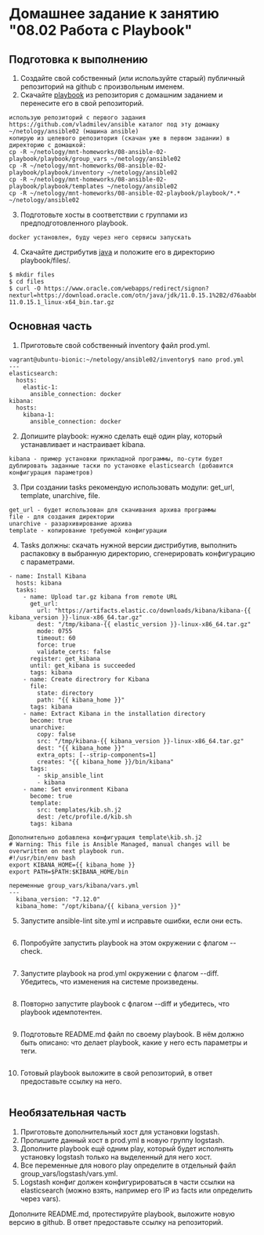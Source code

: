 # Домашнее задание к занятию "08.02 Работа с Playbook"

## Подготовка к выполнению  
1. Cоздайте свой собственный (или используйте старый) публичный репозиторий на github с произвольным именем.
2. Скачайте [playbook](https://github.com/netology-code/mnt-homeworks/blob/master/08-ansible-02-playbook/playbook) из репозитория с домашним заданием и перенесите его в свой репозиторий.
```
использую репозиторий с первого задания https://github.com/vladmilev/ansible каталог под эту домашку ~/netology/ansible02 (машина ansible)
копирую из целевого репозитория (скачан уже в первом задании) в директорию с домашкой:
cp -R ~/netology/mnt-homeworks/08-ansible-02-playbook/playbook/group_vars ~/netology/ansible02
cp -R ~/netology/mnt-homeworks/08-ansible-02-playbook/playbook/inventory ~/netology/ansible02
cp -R ~/netology/mnt-homeworks/08-ansible-02-playbook/playbook/templates ~/netology/ansible02
cp -R ~/netology/mnt-homeworks/08-ansible-02-playbook/playbook/*.* ~/netology/ansible02
```
3. Подготовьте хосты в соответствии с группами из предподготовленного playbook.
```
docker установлен, буду через него сервисы запускать
```
4. Скачайте дистрибутив [java](https://www.oracle.com/java/technologies/javase-jdk11-downloads.html) и положите его в директорию playbook/files/.
```
$ mkdir files
$ cd files
$ curl -O https://www.oracle.com/webapps/redirect/signon?nexturl=https://download.oracle.com/otn/java/jdk/11.0.15.1%2B2/d76aabb62f1c47aa8588b9ae5a8a5b46/jdk-11.0.15.1_linux-x64_bin.tar.gz
```

## Основная часть
1. Приготовьте свой собственный inventory файл prod.yml.
```
vagrant@ubuntu-bionic:~/netology/ansible02/inventory$ nano prod.yml
---
elasticsearch:
  hosts:
    elastic-1:
      ansible_connection: docker
kibana:
  hosts:
    kibana-1:
      ansible_connection: docker
```
2. Допишите playbook: нужно сделать ещё один play, который устанавливает и настраивает kibana.
```
kibana - пример установки прикладной программы, по-сути будет дублировать заданные таски по установке elasticsearch (добавится конфигурация параметров)
```
3. При создании tasks рекомендую использовать модули: get_url, template, unarchive, file.
```
get_url - будет использован для скачивания архива программы
file - для создания директории 
unarchive - разархивирование архива
template - копирование требуемой конфигурации
```
4. Tasks должны: скачать нужной версии дистрибутив, выполнить распаковку в выбранную директорию, сгенерировать конфигурацию с параметрами.
```
- name: Install Kibana
  hosts: kibana
  tasks:
    - name: Upload tar.gz kibana from remote URL
      get_url:
        url: "https://artifacts.elastic.co/downloads/kibana/kibana-{{ kibana_version }}-linux-x86_64.tar.gz"
        dest: "/tmp/kibana-{{ elastic_version }}-linux-x86_64.tar.gz"
        mode: 0755
        timeout: 60
        force: true
        validate_certs: false
      register: get_kibana
      until: get_kibana is succeeded
      tags: kibana
    - name: Create directrory for Kibana
      file:
        state: directory
        path: "{{ kibana_home }}"
      tags: kibana
    - name: Extract Kibana in the installation directory
      become: true
      unarchive:
        copy: false
        src: "/tmp/kibana-{{ kibana_version }}-linux-x86_64.tar.gz"
        dest: "{{ kibana_home }}"
        extra_opts: [--strip-components=1]
        creates: "{{ kibana_home }}/bin/kibana"
      tags:
        - skip_ansible_lint
        - kibana
    - name: Set environment Kibana
      become: true
      template:
        src: templates/kib.sh.j2
        dest: /etc/profile.d/kib.sh
      tags: kibana
      
Дополнительно добавлена конфигурация template\kib.sh.j2
# Warning: This file is Ansible Managed, manual changes will be overwritten on next playbook run.
#!/usr/bin/env bash
export KIBANA_HOME={{ kibana_home }}
export PATH=$PATH:$KIBANA_HOME/bin

переменные group_vars/kibana/vars.yml
---
  kibana_version: "7.12.0"
  kibana_home: "/opt/kibana/{{ kibana_version }}"
```
5. Запустите ansible-lint site.yml и исправьте ошибки, если они есть.
```

```
6. Попробуйте запустить playbook на этом окружении с флагом --check.
```

```
7. Запустите playbook на prod.yml окружении с флагом --diff. Убедитесь, что изменения на системе произведены.
```

```
8. Повторно запустите playbook с флагом --diff и убедитесь, что playbook идемпотентен.
```

```
9. Подготовьте README.md файл по своему playbook. В нём должно быть описано: что делает playbook, какие у него есть параметры и теги.
```

```
10. Готовый playbook выложите в свой репозиторий, в ответ предоставьте ссылку на него.
```

```

## Необязательная часть
1. Приготовьте дополнительный хост для установки logstash.
2. Пропишите данный хост в prod.yml в новую группу logstash.
3. Дополните playbook ещё одним play, который будет исполнять установку logstash только на выделенный для него хост.
4. Все переменные для нового play определите в отдельный файл group_vars/logstash/vars.yml.
5. Logstash конфиг должен конфигурироваться в части ссылки на elasticsearch (можно взять, например его IP из facts или определить через vars).

Дополните README.md, протестируйте playbook, выложите новую версию в github. В ответ предоставьте ссылку на репозиторий.
